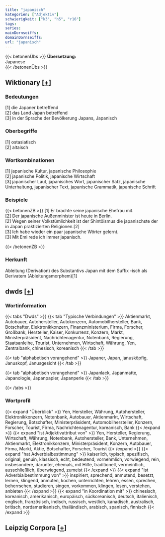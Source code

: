 ```yaml
---
title: "japanisch"
kategorien: ["Adjektiv"]
schwierigkeit: ["k3", "h5", "r16"]
tags:
series:
mainDornseiffs:
domainDornseiffs:
url: "japanisch"
---
```


{{< betonenÜbs >}}
**Übersetzung:**  
Japanese  
{{< /betonenÜbs >}}

## Wiktionary [[+](https://de.wiktionary.org/wiki/japanisch)]

### Bedeutungen
[1] die Japaner betreffend  
[2] das Land Japan betreffend  
[3] in der Sprache der Bevölkerung Japans, Japanisch  

### Oberbegriffe
[1] ostasiatisch  
[2] altaisch  

### Wortkombinationen
[1] japanische Kultur, japanische Philosophie  
[2] japanische Politik, japanische Wirtschaft  
[3] japanischer Laut, japanisches Wort, japanischer Satz, japanische Unterhaltung, japanischer Text, japanische Grammatik, japanische Schrift  

### Beispiele
{{< betonenZB >}}
[1] Er brachte seine japanische Ehefrau mit.  
[2] Der japanische Außenminister ist heute in Berlin.  
[2] Wegen seiner Volkstümlichkeit ist der Shintöismus die japanischste der in Japan praktizierten Religionen.[2]  
[3] Ich habe wieder ein paar japanische Wörter gelernt.  
[3] Mit Emi rede ich immer japanisch.  

{{< /betonenZB >}}
### Herkunft
Ableitung (Derivation) des Substantivs Japan mit dem Suffix -isch als Derivatem (Ableitungsmorphem)[1]  



## dwds [[+](https://www.dwds.de/wb/japanisch)]

### Wortinformation
{{< tabs "Dwds" >}}
{{< tab "Typische Verbindungen" >}}
Aktienmarkt, Autobauer, Autohersteller, Autokonzern, Automobilhersteller, Bank, Botschafter, Elektronikkonzern, Finanzministerium, Firma, Forscher, Großbank, Hersteller, Kaiser, Konkurrenz, Konzern, Markt, Ministerpräsident, Nachrichtenagentur, Notenbank, Regierung, Staatsanleihe, Tourist, Unternehmen, Wirtschaft, Währung, Yen, Zentralbank, chinesisch, koreanisch
{{< /tab >}}

{{< tab "alphabetisch vorangehend" >}}
Japaner, Japan, janusköpfig, Januskopf, Janusgesicht
{{< /tab >}}

{{< tab "alphabetisch vorangehend" >}}
Japanlack, Japanmatte, Japanologie, Japanpapier, Japanperle
{{< /tab >}}

{{< /tabs >}}

### Wortprofil
{{< expand "Überblick" >}} Yen, Hersteller, Währung, Autohersteller, Elektronikkonzern, Notenbank, Autobauer, Aktienmarkt, Wirtschaft, Regierung, Botschafter, Ministerpräsident, Automobilhersteller, Konzern, Forscher, Tourist, Firma, Nachrichtenagentur, koreanisch, Bank {{< /expand >}}
{{< expand "ist Adjektivattribut von" >}} Yen, Hersteller, Regierung, Wirtschaft, Währung, Notenbank, Autohersteller, Bank, Unternehmen, Aktienmarkt, Elektronikkonzern, Ministerpräsident, Konzern, Autobauer, Firma, Markt, Aktie, Botschafter, Forscher, Tourist {{< /expand >}}
{{< expand "hat Adverbialbestimmung" >}} kaiserlich, typisch, spezifisch, original, genuin, klassisch, echt, bedeutend, vornehmlich, vorwiegend, rein, insbesondere, darunter, ehemals, mit Hilfe, traditionell, vermeintlich, ausschließlich, überwiegend, zumeist {{< /expand >}}
{{< expand "ist Adverbialbestimmung von" >}} inspiriert, sprechend, anmutend, besetzt, lernen, klingend, anmuten, kochen, unterrichten, lehren, essen, sprechen, beherrschen, studieren, singen, vorkommen, klingen, lesen, verstehen, anbieten {{< /expand >}}
{{< expand "in Koordination mit" >}} chinesisch, koreanisch, amerikanisch, europäisch, südkoreanisch, deutsch, italienisch, englisch, französisch, indisch, russisch, westlich, kanadisch, australisch, britisch, nordamerikanisch, thailändisch, arabisch, spanisch, finnisch {{< /expand >}}

## Leipzig Corpora [[+](https://corpora.uni-leipzig.de/en/res?word=japanisch&corpusId=deu_newscrawl-public_2018)]

